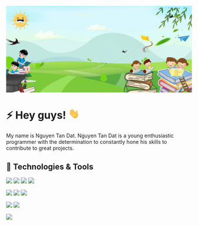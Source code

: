 [![Header](./background.jpg "Header")](http://cic.is-great.net/)

# ⚡ Hey guys! <img src="https://raw.githubusercontent.com/StanGirard/StanGirard/master/wave.gif" width="30px">

My name is Nguyen Tan Dat. Nguyen Tan Dat is a young enthusiastic programmer with the determination to constantly hone his skills to contribute to great projects.
## 🚀 Technologies & Tools
![](https://img.shields.io/badge/OS-Windows-informational?style=flat&logo=Windows&labelColor=white&color=blue&logoColor=dodgerblue)
![](https://img.shields.io/badge/IDE-IntelliJ_IDEA-informational?style=flat&logo=intellij-idea&labelColor=white&color=blue&logoColor=black)
![](https://img.shields.io/badge/IDE-PHPStorm-informational?style=flat&logo=phpstorm&labelColor=white&color=blue&logoColor=black)
![](https://img.shields.io/badge/Tools-Docker-informational?style=flat&logo=docker&labelColor=white&color=blue)

![](https://img.shields.io/badge/Language-PHP-informational?style=flat&logo=php&labelColor=white&color=blue)
![](https://img.shields.io/badge/Framework-Wordpress-informational?style=flat&logo=wordpress&labelColor=white&color=blue&logoColor=black)
![](https://img.shields.io/badge/Framework-Laravel-informational?style=flat&logo=laravel&labelColor=white&color=blue)

![](https://img.shields.io/badge/Language-Java-informational?style=flat&logo=Oracle&logoColor=red&labelColor=white&color=blue)
![](https://img.shields.io/badge/Framework-Java_Spring-informational?style=flat&logo=spring&labelColor=white&color=blue)

![](https://img.shields.io/badge/Language-JavaScript-informational?style=flat&logo=javascript&labelColor=white&color=blue&logoColor=goldenrod)
